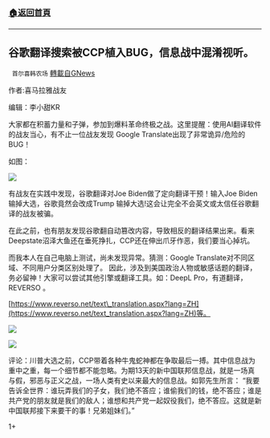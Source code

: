 ###  [:house:返回首頁](https://github.com/ourhimalayas/txt)
---

## 谷歌翻译搜索被CCP植入BUG，信息战中混淆视听。
` 首尔喜韩农场` [轉載自GNews](https://gnews.org/zh-hans/502763/)

作者:喜马拉雅战友

编辑：李小甜KR

大家都在积蓄力量和子弹，参加到爆料革命终极之战。这里提醒：使用AI翻译软件的战友当心，有不止一位战友发现 Google Translate出现了非常诡异/危险的 BUG！

如图：

![]()![](https://gnews-media-offload.s3.amazonaws.com/wp-content/uploads/2020/10/24011942/%E5%9B%BE%E7%89%871-18.png)

有战友在实践中发现，谷歌翻译对Joe Biden做了定向翻译干预！输入Joe Biden输掉大选，谷歌竟然会改成Trump 输掉大选!这会让完全不会英文或太信任谷歌翻译的战友被骗。

在此之前，也有朋友发现谷歌翻自动篡改内容，导致相反的翻译结果出来。看来Deepstate沼泽大鱼还在垂死挣扎，CCP还在伸出爪牙作恶，我们要当心掉坑。

而我本人在自己电脑上测试，尚未发现异常。猜测：Google Translate对不同区域、不同用户分类区别处理了。 因此，涉及到美国政治人物或敏感话题的翻译，务必留神！大家可以尝试其他引擎或翻译工具。如：DeepL Pro，有道翻译，REVERSO 。

[https://www.reverso.net/text\_translation.aspx?lang=ZH](https://www.reverso.net/text_translation.aspx?lang=ZH)等。

![]()![](https://gnews-media-offload.s3.amazonaws.com/wp-content/uploads/2020/10/24012043/%E5%9B%BE%E7%89%872-3.jpg)

![]()![](https://gnews-media-offload.s3.amazonaws.com/wp-content/uploads/2020/10/24012108/%E5%9B%BE%E7%89%873-10.png)

评论：川普大选之前，CCP带着各种牛鬼蛇神都在争取最后一搏。其中信息战为重中之重，每一个细节都不能忽略。为期13天的新中国联邦信息战，就是一场真与假，邪恶与正义之战，一场人类有史以来最大的信息战。如郭先生所言： “我要告诉全世界：谁玩弄我们的子女，我们绝不答应；谁偷我们的钱，绝不答应；谁是共产党的朋友就是我们的敌人；谁想和共产党一起奴役我们，绝不答应。这就是新中国联邦接下来要干的事！兄弟姐妹们。”

1+
